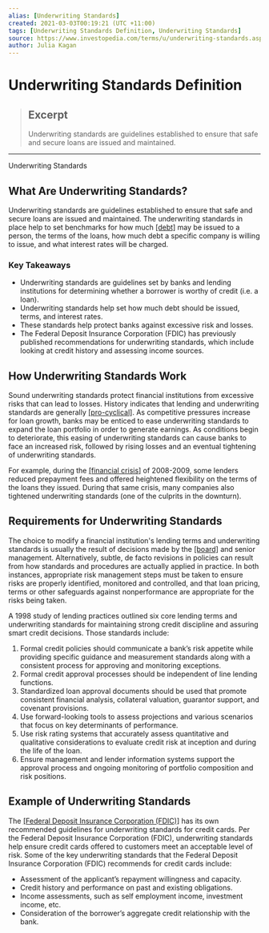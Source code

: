 ```yaml
---
alias: [Underwriting Standards]
created: 2021-03-03T00:19:21 (UTC +11:00)
tags: [Underwriting Standards Definition, Underwriting Standards]
source: https://www.investopedia.com/terms/u/underwriting-standards.asp
author: Julia Kagan
---
```


# Underwriting Standards Definition

> ## Excerpt
> Underwriting standards are guidelines established to ensure that safe and secure loans are issued and maintained.

---

Underwriting Standards
## What Are Underwriting Standards?

Underwriting standards are guidelines established to ensure that safe and secure loans are issued and maintained. The underwriting standards in place help to set benchmarks for how much [[debt]](https://www.investopedia.com/terms/d/debt.asp) may be issued to a person, the terms of the loans, how much debt a specific company is willing to issue, and what interest rates will be charged.

### Key Takeaways

-   Underwriting standards are guidelines set by banks and lending institutions for determining whether a borrower is worthy of credit (i.e. a loan). 
-   Underwriting standards help set how much debt should be issued, terms, and interest rates. 
-   These standards help protect banks against excessive risk and losses.
-   The Federal Deposit Insurance Corporation (FDIC) has previously published recommendations for underwriting standards, which include looking at credit history and assessing income sources. 

## How Underwriting Standards Work

Sound underwriting standards protect financial institutions from excessive risks that can lead to losses. History indicates that lending and underwriting standards are generally [[pro-cyclical]](https://www.investopedia.com/terms/p/procyclical.asp). As competitive pressures increase for loan growth, banks may be enticed to ease underwriting standards to expand the loan portfolio in order to generate earnings. As conditions begin to deteriorate, this easing of underwriting standards can cause banks to face an increased risk, followed by rising losses and an eventual tightening of underwriting standards.

For example, during the [[financial crisis]](https://www.investopedia.com/terms/f/financial-crisis.asp) of 2008-2009, some lenders reduced prepayment fees and offered heightened flexibility on the terms of the loans they issued. During that same crisis, many companies also tightened underwriting standards (one of the culprits in the downturn).

## Requirements for Underwriting Standards 

The choice to modify a financial institution's lending terms and underwriting standards is usually the result of decisions made by the [[board]](https://www.investopedia.com/terms/b/boardofdirectors.asp) and senior management. Alternatively, subtle, de facto revisions in policies can result from how standards and procedures are actually applied in practice. In both instances, appropriate risk management steps must be taken to ensure risks are properly identified, monitored and controlled, and that loan pricing, terms or other safeguards against nonperformance are appropriate for the risks being taken.

A 1998 study of lending practices outlined six core lending terms and underwriting standards for maintaining strong credit discipline and assuring smart credit decisions. Those standards include:

1.  Formal credit policies should communicate a bank’s risk appetite while providing specific guidance and measurement standards along with a consistent process for approving and monitoring exceptions.
2.  Formal credit approval processes should be independent of line lending functions.
3.  Standardized loan approval documents should be used that promote consistent financial analysis, collateral valuation, guarantor support, and covenant provisions. 
4.  Use forward-looking tools to assess projections and various scenarios that focus on key determinants of performance.
5.  Use risk rating systems that accurately assess quantitative and qualitative considerations to evaluate credit risk at inception and during the life of the loan.
6.  Ensure management and lender information systems support the approval process and ongoing monitoring of portfolio composition and risk positions.

## Example of Underwriting Standards

The [[Federal Deposit Insurance Corporation (FDIC)]](https://www.investopedia.com/terms/f/fdic.asp) has its own recommended guidelines for underwriting standards for credit cards. Per the Federal Deposit Insurance Corporation (FDIC), underwriting standards help ensure credit cards offered to customers meet an acceptable level of risk. Some of the key underwriting standards that the Federal Deposit Insurance Corporation (FDIC) recommends for credit cards include: 

-   Assessment of the applicant’s repayment willingness and capacity.
-   Credit history and performance on past and existing obligations. 
-   Income assessments, such as self employment income, investment income, etc.
-   Consideration of the borrower’s aggregate credit relationship with the bank.
